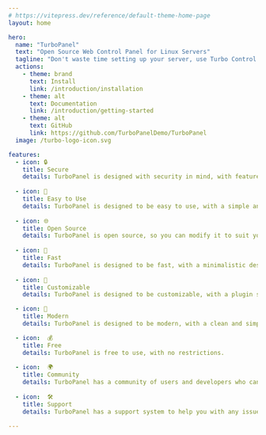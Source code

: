 ```yaml
---
# https://vitepress.dev/reference/default-theme-home-page
layout: home

hero:
  name: "TurboPanel"
  text: "Open Source Web Control Panel for Linux Servers"
  tagline: "Don't waste time setting up your server, use Turbo Control Panel to get started quickly."
  actions:
    - theme: brand
      text: Install
      link: /introduction/installation
    - theme: alt
      text: Documentation
      link: /introduction/getting-started
    - theme: alt
      text: GitHub
      link: https://github.com/TurboPanelDemo/TurboPanel
  image: /turbo-logo-icon.svg

features:
  - icon: 🔒
    title: Secure
    details: TurboPanel is designed with security in mind, with features like linux user separation.
      
  - icon: 🎉
    title: Easy to Use
    details: TurboPanel is designed to be easy to use, with a simple and clean interface.
    
  - icon: 🌐
    title: Open Source
    details: TurboPanel is open source, so you can modify it to suit your needs.
    
  - icon: 🚀
    title: Fast 
    details: TurboPanel is designed to be fast, with a minimalistic design.
    
  - icon: 🎨
    title: Customizable
    details: TurboPanel is designed to be customizable, with a plugin system.

  - icon: 📱
    title: Modern
    details: TurboPanel is designed to be modern, with a clean and simple design.

  - icon:  💰
    title: Free 
    details: TurboPanel is free to use, with no restrictions.
    
  - icon:  🌍
    title: Community 
    details: TurboPanel has a community of users and developers who can help you.
    
  - icon:  🛠️
    title: Support
    details: TurboPanel has a support system to help you with any issues you may have.  

---
```


